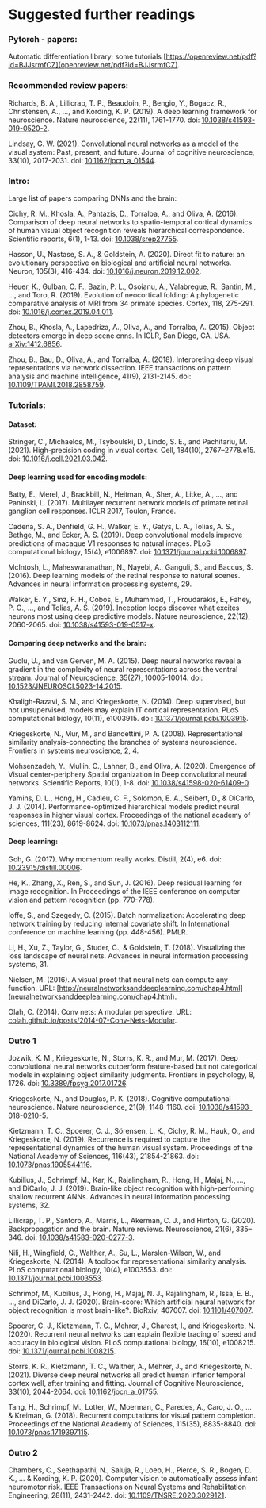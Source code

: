 # Suggested further readings


### Pytorch - papers: 
Automatic differentiation library; some tutorials [https://openreview.net/pdf?id=BJJsrmfCZ](openreview.net/pdf?id=BJJsrmfCZ).

### Recommended review papers:

Richards, B. A., Lillicrap, T. P., Beaudoin, P., Bengio, Y., Bogacz, R., Christensen, A., ..., and Kording, K. P. (2019). A deep learning framework for neuroscience. Nature neuroscience, 22(11), 1761-1770. doi: [10.1038/s41593-019-0520-2](https://doi.org/10.1038/s41593-019-0520-2).

Lindsay, G. W. (2021). Convolutional neural networks as a model of the visual system: Past, present, and future. Journal of cognitive neuroscience, 33(10), 2017-2031. doi: [10.1162/jocn_a_01544](https://doi.org/10.1162/jocn_a_01544).

### Intro:

Large list of papers comparing DNNs and the brain:

Cichy, R. M., Khosla, A., Pantazis, D., Torralba, A., and Oliva, A. (2016). Comparison of deep neural networks to spatio-temporal cortical dynamics of human visual object recognition reveals hierarchical correspondence. Scientific reports, 6(1), 1-13. doi: [10.1038/srep27755](https://doi.org/10.1038/srep27755).

Hasson, U., Nastase, S. A., & Goldstein, A. (2020). Direct fit to nature: an evolutionary perspective on biological and artificial neural networks. Neuron, 105(3), 416-434. doi: [10.1016/j.neuron.2019.12.002](https://doi.org/10.1016/j.neuron.2019.12.002).

Heuer, K., Gulban, O. F., Bazin, P. L., Osoianu, A., Valabregue, R., Santin, M., ..., and Toro, R. (2019). Evolution of neocortical folding: A phylogenetic comparative analysis of MRI from 34 primate species. Cortex, 118, 275-291. doi: [10.1016/j.cortex.2019.04.011](https://doi.org/10.1016/j.cortex.2019.04.011).

Zhou, B., Khosla, A., Lapedriza, A., Oliva, A., and Torralba, A. (2015). Object detectors emerge in deep scene cnns. In ICLR, San Diego, CA, USA. [arXiv:1412.6856](https://arxiv.org/abs/1412.6856).

Zhou, B., Bau, D., Oliva, A., and Torralba, A. (2018). Interpreting deep visual representations via network dissection. IEEE transactions on pattern analysis and machine intelligence, 41(9), 2131-2145. doi: [10.1109/TPAMI.2018.2858759](https://doi.org/10.1109/TPAMI.2018.2858759).

### Tutorials:

#### Dataset: 
Stringer, C., Michaelos, M., Tsyboulski, D., Lindo, S. E., and Pachitariu, M. (2021). High-precision coding in visual cortex. Cell, 184(10), 2767–2778.e15. doi: [10.1016/j.cell.2021.03.042](https://doi.org/10.1016/j.cell.2021.03.042).

#### Deep learning used for encoding models:
Batty, E., Merel, J., Brackbill, N., Heitman, A., Sher, A., Litke, A., ..., and Paninski, L. (2017). Multilayer recurrent network models of primate retinal ganglion cell responses. ICLR 2017, Toulon, France.

Cadena, S. A., Denfield, G. H., Walker, E. Y., Gatys, L. A., Tolias, A. S., Bethge, M., and Ecker, A. S. (2019). Deep convolutional models improve predictions of macaque V1 responses to natural images. PLoS computational biology, 15(4), e1006897. doi: [10.1371/journal.pcbi.1006897](https://doi.org/10.1371/journal.pcbi.1006897).

McIntosh, L., Maheswaranathan, N., Nayebi, A., Ganguli, S., and Baccus, S. (2016). Deep learning models of the retinal response to natural scenes. Advances in neural information processing systems, 29.

Walker, E. Y., Sinz, F. H., Cobos, E., Muhammad, T., Froudarakis, E., Fahey, P. G., ..., and Tolias, A. S. (2019). Inception loops discover what excites neurons most using deep predictive models. Nature neuroscience, 22(12), 2060-2065. doi: [10.1038/s41593-019-0517-x](https://doi.org/10.1038/s41593-019-0517-x).


#### Comparing deep networks and the brain:

Guclu, U., and van Gerven, M. A. (2015). Deep neural networks reveal a gradient in the complexity of neural representations across the ventral stream. Journal of Neuroscience, 35(27), 10005-10014. doi: [10.1523/JNEUROSCI.5023-14.2015](https://doi.org/10.1523/JNEUROSCI.5023-14.2015).

Khaligh-Razavi, S. M., and Kriegeskorte, N. (2014). Deep supervised, but not unsupervised, models may explain IT cortical representation. PLoS computational biology, 10(11), e1003915. doi: [10.1371/journal.pcbi.1003915](https://doi.org/10.1371/journal.pcbi.1003915).

Kriegeskorte, N., Mur, M., and Bandettini, P. A. (2008). Representational similarity analysis-connecting the branches of systems neuroscience. Frontiers in systems neuroscience, 2, 4.

Mohsenzadeh, Y., Mullin, C., Lahner, B., and Oliva, A. (2020). Emergence of Visual center-periphery Spatial organization in Deep convolutional neural networks. Scientific Reports, 10(1), 1-8. doi: [10.1038/s41598-020-61409-0](https://doi.org/10.1038/s41598-020-61409-0).

Yamins, D. L., Hong, H., Cadieu, C. F., Solomon, E. A., Seibert, D., & DiCarlo, J. J. (2014). Performance-optimized hierarchical models predict neural responses in higher visual cortex. Proceedings of the national academy of sciences, 111(23), 8619-8624. doi: [10.1073/pnas.1403112111](https://doi.org/10.1073/pnas.1403112111).


#### Deep learning:
Goh, G. (2017). Why momentum really works. Distill, 2(4), e6. doi: [10.23915/distill.00006](http://doi.org/10.23915/distill.00006).

He, K., Zhang, X., Ren, S., and Sun, J. (2016). Deep residual learning for image recognition. In Proceedings of the IEEE conference on computer vision and pattern recognition (pp. 770-778).

Ioffe, S., and Szegedy, C. (2015). Batch normalization: Accelerating deep network training by reducing internal covariate shift. In International conference on machine learning (pp. 448-456). PMLR.

Li, H., Xu, Z., Taylor, G., Studer, C., & Goldstein, T. (2018). Visualizing the loss landscape of neural nets. Advances in neural information processing systems, 31.

Nielsen, M. (2016). A visual proof that neural nets can compute any function. URL: [http://neuralnetworksanddeeplearning.com/chap4.html](neuralnetworksanddeeplearning.com/chap4.html).

Olah, C. (2014). Conv nets: A modular perspective. URL: [colah.github.io/posts/2014-07-Conv-Nets-Modular](http://colah.github.io/posts/2014-07-Conv-Nets-Modular).

### Outro 1

Jozwik, K. M., Kriegeskorte, N., Storrs, K. R., and Mur, M. (2017). Deep convolutional neural networks outperform feature-based but not categorical models in explaining object similarity judgments. Frontiers in psychology, 8, 1726. doi: [10.3389/fpsyg.2017.01726](https://doi.org/10.3389/fpsyg.2017.01726).

Kriegeskorte, N., and Douglas, P. K. (2018). Cognitive computational neuroscience. Nature neuroscience, 21(9), 1148-1160. doi: [10.1038/s41593-018-0210-5](https://doi.org/10.1038/s41593-018-0210-5).

Kietzmann, T. C., Spoerer, C. J., Sörensen, L. K., Cichy, R. M., Hauk, O., and Kriegeskorte, N. (2019). Recurrence is required to capture the representational dynamics of the human visual system. Proceedings of the National Academy of Sciences, 116(43), 21854-21863. doi: [10.1073/pnas.1905544116](https://doi.org/10.1073/pnas.1905544116).

Kubilius, J., Schrimpf, M., Kar, K., Rajalingham, R., Hong, H., Majaj, N., ..., and DiCarlo, J. J. (2019). Brain-like object recognition with high-performing shallow recurrent ANNs. Advances in neural information processing systems, 32.

Lillicrap, T. P., Santoro, A., Marris, L., Akerman, C. J., and Hinton, G. (2020). Backpropagation and the brain. Nature reviews. Neuroscience, 21(6), 335–346. doi: [10.1038/s41583-020-0277-3](https://doi.org/10.1038/s41583-020-0277-3).

Nili, H., Wingfield, C., Walther, A., Su, L., Marslen-Wilson, W., and Kriegeskorte, N. (2014). A toolbox for representational similarity analysis. PLoS computational biology, 10(4), e1003553. doi: [10.1371/journal.pcbi.1003553](https://doi.org/10.1371/journal.pcbi.1003553).

Schrimpf, M., Kubilius, J., Hong, H., Majaj, N. J., Rajalingham, R., Issa, E. B., ..., and DiCarlo, J. J. (2020). Brain-score: Which artificial neural network for object recognition is most brain-like?. BioRxiv, 407007. doi: [10.1101/407007](https://doi.org/10.1101/407007).

Spoerer, C. J., Kietzmann, T. C., Mehrer, J., Charest, I., and Kriegeskorte, N. (2020). Recurrent neural networks can explain flexible trading of speed and accuracy in biological vision. PLoS computational biology, 16(10), e1008215. doi: [10.1371/journal.pcbi.1008215](https://doi.org/10.1371/journal.pcbi.1008215).

Storrs, K. R., Kietzmann, T. C., Walther, A., Mehrer, J., and Kriegeskorte, N. (2021). Diverse deep neural networks all predict human inferior temporal cortex well, after training and fitting. Journal of Cognitive Neuroscience, 33(10), 2044-2064. doi: [10.1162/jocn_a_01755](https://doi.org/10.1162/jocn_a_01755).

Tang, H., Schrimpf, M., Lotter, W., Moerman, C., Paredes, A., Caro, J. O., ... & Kreiman, G. (2018). Recurrent computations for visual pattern completion. Proceedings of the National Academy of Sciences, 115(35), 8835-8840. doi: [10.1073/pnas.1719397115](https://doi.org/10.1073/pnas.1719397115).

### Outro 2

Chambers, C., Seethapathi, N., Saluja, R., Loeb, H., Pierce, S. R., Bogen, D. K., ... & Kording, K. P. (2020). Computer vision to automatically assess infant neuromotor risk. IEEE Transactions on Neural Systems and Rehabilitation Engineering, 28(11), 2431-2442. doi: [10.1109/TNSRE.2020.3029121](https://doi.org/10.1109/TNSRE.2020.3029121).
